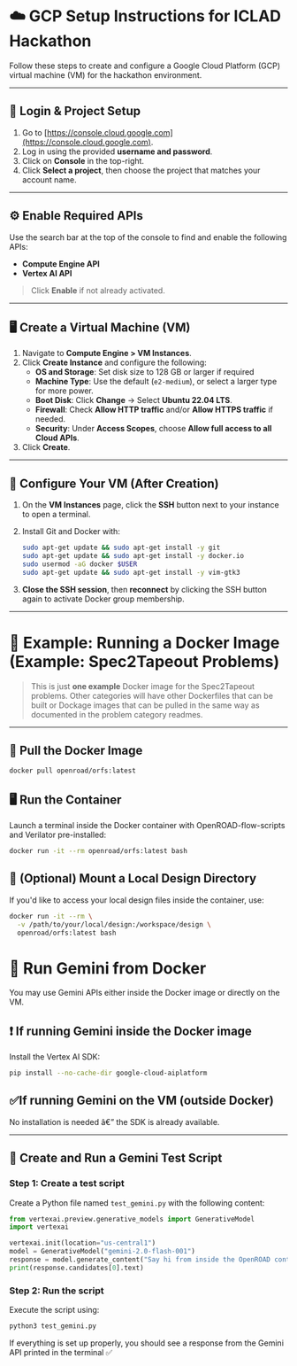 
# ☁️ GCP Setup Instructions for ICLAD Hackathon

Follow these steps to create and configure a Google Cloud Platform (GCP) virtual machine (VM) for the hackathon environment.

---

## 🔐 Login & Project Setup

1. Go to [https://console.cloud.google.com](https://console.cloud.google.com).
2. Log in using the provided **username and password**.
3. Click on **Console** in the top-right.
4. Click **Select a project**, then choose the project that matches your account name.

---

## ⚙️ Enable Required APIs

Use the search bar at the top of the console to find and enable the following APIs:

- **Compute Engine API**
- **Vertex AI API**

> Click **Enable** if not already activated.

---

## 🖥️ Create a Virtual Machine (VM)

1. Navigate to **Compute Engine > VM Instances**.
2. Click **Create Instance** and configure the following:
   - **OS and Storage**: Set disk size to 128 GB or larger if required
   - **Machine Type**: Use the default (`e2-medium`), or select a larger type for more power.
   - **Boot Disk**: Click **Change** → Select **Ubuntu 22.04 LTS**.
   - **Firewall**: Check **Allow HTTP traffic** and/or **Allow HTTPS traffic** if needed.
   - **Security**: Under **Access Scopes**, choose **Allow full access to all Cloud APIs**.
4. Click **Create**.

---

## 🔧 Configure Your VM (After Creation)

1. On the **VM Instances** page, click the **SSH** button next to your instance to open a terminal.
2. Install Git and Docker with:

    ```bash
    sudo apt-get update && sudo apt-get install -y git
    sudo apt-get update && sudo apt-get install -y docker.io
    sudo usermod -aG docker $USER
    sudo apt-get update && sudo apt-get install -y vim-gtk3
    ```

3. **Close the SSH session**, then **reconnect** by clicking the SSH button again to activate Docker group membership.

---

# 🧪 Example: Running a Docker Image (Example: Spec2Tapeout Problems)

> This is just **one example** Docker image for the Spec2Tapeout problems. Other categories will have other Dockerfiles that can be built or Dockage images that can be pulled in the same way as documented in the problem category readmes. 

---

## 🐳 Pull the Docker Image

```bash
docker pull openroad/orfs:latest
```
## 🖥️ Run the Container

Launch a terminal inside the Docker container with OpenROAD-flow-scripts and Verilator pre-installed:

```bash
docker run -it --rm openroad/orfs:latest bash
```

## 📁 (Optional) Mount a Local Design Directory

If you'd like to access your local design files inside the container, use:

```bash
docker run -it --rm \
  -v /path/to/your/local/design:/workspace/design \
  openroad/orfs:latest bash
```


# 🤖 Run Gemini from Docker 

You may use Gemini APIs either inside the Docker image or directly on the VM.

## ❗️ If running Gemini inside the Docker image  
Install the Vertex AI SDK:

```bash
pip install --no-cache-dir google-cloud-aiplatform
```

## ✅If running Gemini on the VM (outside Docker)  
No installation is needed â€” the SDK is already available.

---

## 🧪 Create and Run a Gemini Test Script

### Step 1: Create a test script  
Create a Python file named `test_gemini.py` with the following content:

```python
from vertexai.preview.generative_models import GenerativeModel
import vertexai

vertexai.init(location="us-central1")
model = GenerativeModel("gemini-2.0-flash-001")
response = model.generate_content("Say hi from inside the OpenROAD container!")
print(response.candidates[0].text)
```

### Step 2: Run the script  
Execute the script using:

```bash
python3 test_gemini.py
```

If everything is set up properly, you should see a response from the Gemini API printed in the terminal  ✅
